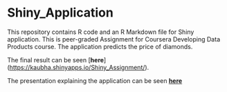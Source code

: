 # Shiny_Application

This repository contains R code and an R Markdown file for Shiny application. This is peer-graded Assignment for Coursera Developing Data Products course.
The application predicts the price of diamonds.

The final result can be seen [**here**] (https://kaubha.shinyapps.io/Shiny_Assignment/).

The presentation explaining the application can be seen [**here**](http://rpubs.com/kaubha/Shiny_Assignment_Presentation)
